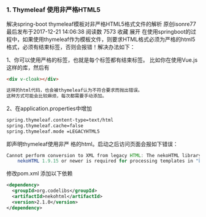 ### 1. Thymeleaf 使用非严格HTML5

解决spring-boot thymeleaf模板对非严格HTML5格式文件的解析
原创isonre77 最后发布于2017-12-21 14:06:38 阅读数 7573  收藏
展开
在使用springboot的过程中，如果使用thymeleaf作为模板文件，则要求HTML格式必须为严格的html5格式，必须有结束标签，否则会报错！解决办法如下：

1、你可以使用严格的标签，也就是每个标签都有结束标签。
比如你在使用Vue.js这样的库，然后有

```html
<div v-cloak></div>

这样的html代码，也会被thymeleaf认为不符合要求而抛出错误。
这种方式可能会比较麻烦，每次都需要手动添加。
```

2、在application.properties中增加

```xml
spring.thymeleaf.content-type=text/html 
spring.thymeleaf.cache=false 
spring.thymeleaf.mode =LEGACYHTML5
```


即声明thymeleaf使用非严 格的html。启动之后访问页面会报如下错误：

```java
Cannot perform conversion to XML from legacy HTML: The nekoHTML library is not in classpath. 
    nekoHTML 1.9.15 or newer is required for processing templates in "LEGACYHTML5" mode [http://nekohtml.sourceforge.net]. Maven spec: "net.sourceforge.nekohtml::nekohtml::1.9.15". IMPORTANT: DO NOT use versions of nekoHTML older than 1.9.15.

```




修改pom.xml 添加以下依赖

```xml
<dependency>
  <groupId>org.codelibs</groupId>
  <artifactId>nekohtml</artifactId>
  <version>2.1.0</version>
</dependency>
```

